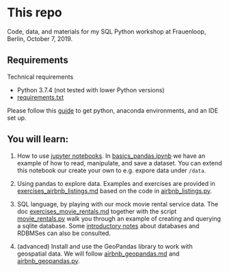 # This repo

Code, data, and materials for my SQL Python workshop at Frauenloop, Berlin, October 7, 2019.

## Requirements

Technical requirements
* Python 3.7.4 (not tested with lower Python versions)
* [requirements.txt](requirements.txt)

Please follow this [guide](docs/get_started.md) to get python, anaconda environments, and an IDE set up.

## You will learn:

1. How to use [jupyter notebooks](notebooks/README.md). In [basics_pandas.ipynb](notebooks/basics_pandas.ipynb) we have an example of how to read, manipulate, and save a dataset. You can extend this notebook our create your own to e.g. expore data under `/data`.

2. Using pandas to explore data. Examples and exercises are provided in [exercises_airbnb_listings.md](docs/exercises_airbnb_listings.md) based on the code in [airbnb_listings.py](scripts/airbnb_listings.py).

3. SQL language, by playing with our mock movie rental service data. The doc [exercises_movie_rentals.md](docs/exercises_movie_rentals.md) together with the script [movie_rentals.py](scripts/movie_rentals.py) walk you through an example of creating and querying a sqlite database. Some [introductory notes](docs/notes_databases.md) about databases and RDBMSes can also be consulted.

4. (advanced) Install and use the GeoPandas library to work with geospatial data. We will follow [airbnb_geopandas.md](docs/airbnb_geopandas.md) and [airbnb_geopandas.py](scripts/airbnb_geopandas.py).
